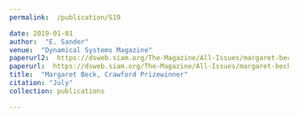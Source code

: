 ```yaml
---
permalink:  /publication/S19

date: 2019-01-01
author:  "E. Sander"
venue:  "Dynamical Systems Magazine"
paperurl2:  https://dsweb.siam.org/The-Magazine/All-Issues/margaret-beck-crawford-prizewinner
paperurl:  https://dsweb.siam.org/The-Magazine/All-Issues/margaret-beck-crawford-prizewinner
title:  "Margaret Beck, Crawford Prizewinner"
citation: "July"
collection: publications

---
```


